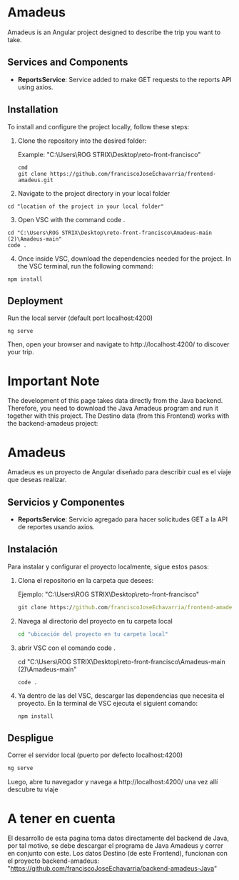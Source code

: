 # Amadeus

Amadeus is an Angular project designed to describe the trip you want to take.

## Services and Components
- **ReportsService**: Service added to make GET requests to the reports API using axios.

## Installation

To install and configure the project locally, follow these steps:

1. Clone the repository into the desired folder:

   Example: "C:\Users\ROG STRIX\Desktop\reto-front-francisco"
   ```
   cmd
   git clone https://github.com/franciscoJoseEchavarria/frontend-amadeus.git
   ```

2. Navigate to the project directory in your local folder
 ```
cd "location of the project in your local folder"
 ```

3. Open VSC with the command code .
```
cd "C:\Users\ROG STRIX\Desktop\reto-front-francisco\Amadeus-main (2)\Amadeus-main"
code .
```

4. Once inside VSC, download the dependencies needed for the project. In the VSC terminal, run the following command:
```
npm install
```

## Deployment
Run the local server (default port localhost:4200)
```
ng serve
```

Then, open your browser and navigate to http://localhost:4200/ to discover your trip.

# Important Note

The development of this page takes data directly from the Java backend. Therefore, you need to download the Java Amadeus program and run it together with this project. The Destino data (from this Frontend) works with the backend-amadeus project:



# Amadeus

Amadeus es un proyecto de Angular diseñado para describir cual es el viaje que deseas realizar.

## Servicios y Componentes
- **ReportsService**: Servicio agregado para hacer solicitudes GET a la API de reportes usando axios.

## Instalación

Para instalar y configurar el proyecto localmente, sigue estos pasos:

1. Clona el repositorio en la carpeta que desees:

   Ejemplo: "C:\Users\ROG STRIX\Desktop\reto-front-francisco"

   ```cmd
   git clone https://github.com/franciscoJoseEchavarria/frontend-amadeus.git
   ```

2. Navega al directorio del proyecto en tu carpeta local

   ```cmd
   cd "ubicación del proyecto en tu carpeta local"
   
   ```

3. abrir VSC con el comando code .

   cd "C:\Users\ROG STRIX\Desktop\reto-front-francisco\Amadeus-main (2)\Amadeus-main"  
   ```
   code .
    ```

4. Ya dentro de las del VSC, descargar las dependencias que necesita el proyecto. En la terminal de VSC ejecuta el siguient comando:

   ```
   npm install
    ```  

## Despligue

Correr el servidor local (puerto por defecto localhost:4200)

```bash
ng serve
```

Luego, abre tu navegador y navega a http://localhost:4200/ una vez allí descubre tu viaje

# A tener en cuenta

El desarrollo de esta pagina toma datos directamente del backend de Java, por tal motivo, se debe descargar el programa de Java Amadeus y correr en conjunto con este. Los datos Destino (de este Frontend), funcionan con el proyecto backend-amadeus: "https://github.com/franciscoJoseEchavarria/backend-amadeus-Java"